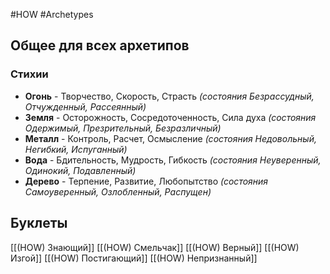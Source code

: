 #HOW  #Archetypes

## Общее для всех архетипов 

### Стихии
- **Огонь** - Творчество, Скорость, Страсть *(состояния Безрассудный, Отчужденный, Рассеянный)*
- **Земля** - Осторожность, Сосредоточенность, Сила духа *(состояния Одержимый, Презрительный, Безразличный)*
- **Металл** - Контроль, Расчет, Осмысление *(состояния Недовольный, Негибкий, Испуганный)*
- **Вода** - Бдительность, Мудрость, Гибкость *(состояния Неуверенный, Одинокий, Подавленный)*
- **Дерево** - Терпение, Развитие, Любопытство *(состояния Самоуверенный, Озлобленный, Распущен)*

## Буклеты
[[(HOW) Знающий]]
[[(HOW) Смельчак]]
[[(HOW) Верный]]
[[(HOW) Изгой]]
[[(HOW) Постигающий]]
[[(HOW) Непризнанный]]

